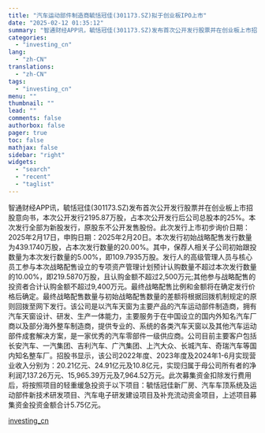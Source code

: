 ```yaml
---
title: "汽车运动部件制造商毓恬冠佳(301173.SZ)拟于创业板IPO上市"
date: "2025-02-12 01:35:12"
summary: "智通财经APP讯，毓恬冠佳(301173.SZ)发布首次公开发行股票并在创业板上市招股意向书，本次..."
categories:
  - "investing_cn"
lang:
  - "zh-CN"
translations:
  - "zh-CN"
tags:
  - "investing_cn"
menu: ""
thumbnail: ""
lead: ""
comments: false
authorbox: false
pager: true
toc: false
mathjax: false
sidebar: "right"
widgets:
  - "search"
  - "recent"
  - "taglist"
---
```


智通财经APP讯，毓恬冠佳(301173.SZ)发布首次公开发行股票并在创业板上市招股意向书，本次公开发行2195.87万股，占本次公开发行后公司总股本的25%。本次发行全部为新股发行，原股东不公开发售股份。此次发行上市初步询价日期：2025年2月17日，申购日期：2025年2月20日。本次发行初始战略配售发行数量为439.1740万股，占本次发行数量的20.00%。其中，保荐人相关子公司初始跟投数量为本次发行数量的5.00%，即109.7935万股。发行人的高级管理人员与核心员工参与本次战略配售设立的专项资产管理计划预计认购数量不超过本次发行数量的10.00%，即219.5870万股，且认购金额不超过2,500万元;其他参与战略配售的投资者合计认购金额不超过9,400万元。最终战略配售比例和金额将在确定发行价格后确定。最终战略配售数量与初始战略配售数量的差额将根据回拨机制规定的原则回拨至网下发行。该公司是以汽车天窗为主要产品的汽车运动部件制造商，拥有汽车天窗设计、研发、生产一体能力，主要服务于在中国设立的国内外知名汽车厂商以及部分海外整车制造商，提供专业的、系统的各类汽车天窗以及其他汽车运动部件成套解决方案，是一家优秀的汽车零部件一级供应商。公司目前主要客户包括长安汽车、一汽集团、吉利汽车、广汽集团、上汽大众、长城汽车、奇瑞汽车等国内知名整车厂。招股书显示，该公司2022年度、2023年度及2024年1-6月实现营业收入分别为：20.21亿元、24.91亿元及10.8亿元，实现归属于母公司所有者的净利润7,137.26万元、15,965.39万元及7,964.52万元。此次募集资金扣除发行费用后，将按照项目的轻重缓急投资于以下项目：毓恬冠佳新厂房、汽车车顶系统及运动部件新技术研发项目、汽车电子研发建设项目及补充流动资金项目，上述项目募集资金投资金额合计5.75亿元。

[investing_cn](https://cn.investing.com/news/stock-market-news/article-2666691)

